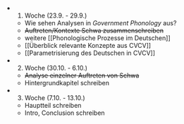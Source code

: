 - 1. Woche (23.9. - 29.9.)
	- Wie sehen Analysen in *Government Phonology* aus?
	- ~~Auftreten/Kontexte Schwa zusammenschreiben~~
	- weitere [[Phonologische Prozesse im Deutschen]]
	- [[Überblick relevante Konzepte aus CVCV]]
	- [[Parametrisierung des Deutschen in CVCV]]
- 2. Woche (30.10. - 6.10.)
	- ~~Analyse einzelner Auftreten von Schwa~~
	- Hintergrundkapitel schreiben
- 3. Woche (7.10. - 13.10.)
	- Hauptteil schreiben
	- Intro, Conclusion schreiben